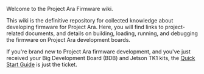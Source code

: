 Welcome to the Project Ara Firmware wiki.

This wiki is the definitive repository for collected knowledge about developing 
firmware for Project Ara. Here, you will find links to project-related documents, 
and details on building, loading, running, and debugging the firmware on Project 
Ara development boards.

If you're brand new to Project Ara firmware development, and you've just received your Big Development Board (BDB) and Jetson TK1 kits, the [Quick Start Guide](Quick-Start-Guide) is just the ticket. 


